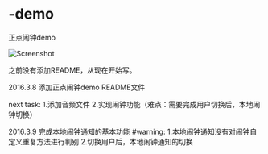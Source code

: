 # -demo
正点闹钟demo

![Screenshot](https://github.com/babywolf1992-demo/tree/master/GIF/zdnz.gif)

之前没有添加README，从现在开始写。

2016.3.8
添加正点闹钟demo README文件

next task:
    1.添加音频文件
    2.实现闹钟功能（难点：需要完成用户切换后，本地闹钟切换）
  
2016.3.9
    完成本地闹钟通知的基本功能
#warning:
    1.本地闹钟通知没有对闹钟自定义重复方法进行判别
    2.切换用户后，本地闹钟通知的切换
    